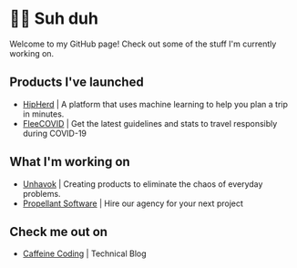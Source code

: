 # 🤙🏽 Suh duh

Welcome to my GitHub page! Check out some of the stuff I'm currently working on.

## Products I've launched
- [HipHerd](https://hipherd.com) | A platform that uses machine learning to help you plan a trip in minutes. 
- [FleeCOVID](https://fleecovid.com) | Get the latest guidelines and stats to travel responsibly during COVID-19

## What I'm working on
- [Unhavok](https://unhavok.com) | Creating products to eliminate the chaos of everyday problems.
- [Propellant Software](https://propellant.io) | Hire our agency for your next project

## Check me out on
- [Caffeine Coding](https://caffeinecoding.com) | Technical Blog

<!--
**kelyvin/kelyvin** is a ✨ _special_ ✨ repository because its `README.md` (this file) appears on your GitHub profile.

Here are some ideas to get you started:

- 🔭 I’m currently working on ...
- 🌱 I’m currently learning ...
- 👯 I’m looking to collaborate on ...
- 🤔 I’m looking for help with ...
- 💬 Ask me about ...
- 📫 How to reach me: ...
- 😄 Pronouns: ...
- ⚡ Fun fact: ...
-->
